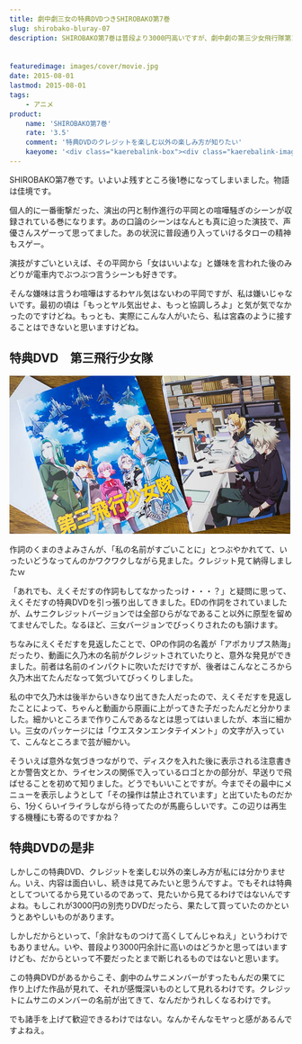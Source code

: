 ```yaml
---
title: 劇中劇三女の特典DVDつきSHIROBAKO第7巻
slug: shirobako-bluray-07
description: SHIROBAKO第7巻は普段より3000円高いですが、劇中劇の第三少女飛行隊第1話が収録された特典DVDがついています。この特典DVDほどクレジットを真剣に見るアニメはないと言えるほどに、知った名前を探すのが楽しいです。


featuredimage: images/cover/movie.jpg
date: 2015-08-01
lastmod: 2015-08-01
tags: 
    - アニメ
product:
    name: 'SHIROBAKO第7巻'
    rate: '3.5'
    comment: '特典DVDのクレジットを楽しむ以外の楽しみ方が知りたい'
    kaeyome: '<div class="kaerebalink-box"><div class="kaerebalink-image"><a href="https://www.amazon.co.jp/exec/obidos/ASIN/B00OJXVVD4/illusionspace-22/ref=nosim/" target="_blank" rel="nofollow" ><img src="https://ecx.images-amazon.com/images/I/511OtetdJ1L._SL160_.jpg" style="border: none;" /></a></div><div class="kaerebalink-info"><div class="kaerebalink-name"><a href="https://www.amazon.co.jp/exec/obidos/ASIN/B00OJXVVD4/illusionspace-22/ref=nosim/" target="_blank" rel="nofollow" >SHIROBAKO 第7巻 (初回生産限定版) [Blu-ray]</a><div class="kaerebalink-powered-date">posted with <a href="https://kaereba.com" rel="nofollow" target="_blank">カエレバ</a></div></div><div class="kaerebalink-detail">木村珠莉 ワーナー・ブラザース・ホームエンターテイメント 2015-07-29    </div><div class="kaerebalink-link1"><div class="shoplinkamazon"><a href="https://www.amazon.co.jp/gp/search?keywords=SHIROBAKO%20%91%E67%8A%AA%20Blu-ray&__mk_ja_JP=%83J%83%5E%83J%83i&tag=illusionspace-22" target="_blank" rel="nofollow" >Amazon</a></div><div class="shoplinkrakuten"><a href="https://hb.afl.rakuten.co.jp/hgc/0e95387f.f2aef20d.0e953880.25e412bd/?pc=http%3A%2F%2Fsearch.rakuten.co.jp%2Fsearch%2Fmall%2FSHIROBAKO%2520%25E7%25AC%25AC7%25E5%25B7%25BB%2520Blu-ray%2F-%2Ff.1-p.1-s.1-sf.0-st.A-v.2%3Fx%3D0%26scid%3Daf_ich_link_urltxt%26m%3Dhttp%3A%2F%2Fm.rakuten.co.jp%2F" target="_blank" rel="nofollow" >楽天市場</a></div><div class="shoplinkyahoo"><a href="https://ck.jp.ap.valuecommerce.com/servlet/referral?sid=3085416&pid=882193779&vc_url=http%3A%2F%2Fsearch.shopping.yahoo.co.jp%2Fsearch%3Fp%3DSHIROBAKO%2520%25E7%25AC%25AC7%25E5%25B7%25BB%2520Blu-ray" target="_blank" rel="nofollow" >Yahooショッピング<img src="https://ad.jp.ap.valuecommerce.com/servlet/gifbanner?sid=3085416&pid=882193779" height="1" width="1" border="0"></a></div></div></div><div class="booklink-footer" style="clear: left"></div></div>'
---
```


SHIROBAKO第7巻です。いよいよ残すところ後1巻になってしまいました。物語は佳境です。

個人的に一番衝撃だった、演出の円と制作進行の平岡との喧嘩騒ぎのシーンが収録されている巻になります。あの口論のシーンはなんとも真に迫った演技で、声優さんスゲーって思ってました。あの状況に普段通り入っていけるタローの精神もスゲー。

演技がすごいといえば、その平岡から「女はいいよな」と嫌味を言われた後のみどりが電車内でぶつぶつ言うシーンも好きです。

そんな嫌味は言うわ喧嘩はするわヤル気はないわの平岡ですが、私は嫌いじゃないです。最初の頃は「もっとヤル気出せよ、もっと協調しろよ」と気が気でなかったのですけどね。もっとも、実際にこんな人がいたら、私は宮森のように接することはできないと思いますけどね。


## 特典DVD　第三飛行少女隊


![SHIROBAKO第7巻特典DVD](P7300010.jpg)

作詞のくまのきよみさんが、「私の名前がすごいことに」とつぶやかれてて、いったいどうなってんのかワクワクしながら見ました。クレジット見て納得しましたｗ

「あれでも、えくそだすの作詞もしてなかったっけ・・・？」と疑問に思って、えくそだすの特典DVDを引っ張り出してきました。EDの作詞をされていましたが、ムサニクレジットバージョンでは全部ひらがなであること以外に原型を留めてませんでした。なるほど、三女バージョンでびっくりされたのも頷けます。

ちなみにえくそだすを見返したことで、OPの作詞の名義が「アポカリプス熱海」だったり、動画に久乃木の名前がクレジットされていたりと、意外な発見ができました。前者は名前のインパクトに吹いただけですが、後者はこんなところから久乃木出てたんだなって気づいてびっくりしました。

私の中で久乃木は後半からいきなり出てきた人だったので、えくそだすを見返したことによって、ちゃんと動画から原画に上がってきた子だったんだと分かりました。細かいところまで作りこんであるなとは思ってはいましたが、本当に細かい。三女のパッケージには「ウエスタンエンタテイメント」の文字が入っていて、こんなところまで芸が細かい。

そういえば意外な気づきつながりで、ディスクを入れた後に表示される注意書きとか警告文とか、ライセンスの関係で入っているロゴとかの部分が、早送りで飛ばせることを初めて知りました。どうでもいいことですが。今までその最中にメニューを表示しようとして「その操作は禁止されています」と出ていたものだから、1分くらいイライラしながら待ってたのが馬鹿らしいです。この辺りは再生する機種にも寄るのですかね？


## 特典DVDの是非


しかしこの特典DVD、クレジットを楽しむ以外の楽しみ方が私には分かりません。いえ、内容は面白いし、続きは見てみたいと思うんですよ。でもそれは特典としてついてるから見ているのであって、見たいから見てるわけではないんですよね。もしこれが3000円の別売りDVDだったら、果たして買っていたのかというとあやしいものがあります。

しかしだからといって、「余計なものつけて高くしてんじゃねえ」というわけでもありません。いや、普段より3000円余計に高いのはどうかと思ってはいますけども、だからといって不要だったとまで断じれるものではないと思います。

この特典DVDがあるからこそ、劇中のムサニメンバーがすったもんだの果てに作り上げた作品が見れて、それが感慨深いものとして見れるわけです。クレジットにムサニのメンバーの名前が出てきて、なんだかうれしくなるわけです。

でも諸手を上げて歓迎できるわけではない。なんかそんなモヤっと感があるんですよねえ。


  